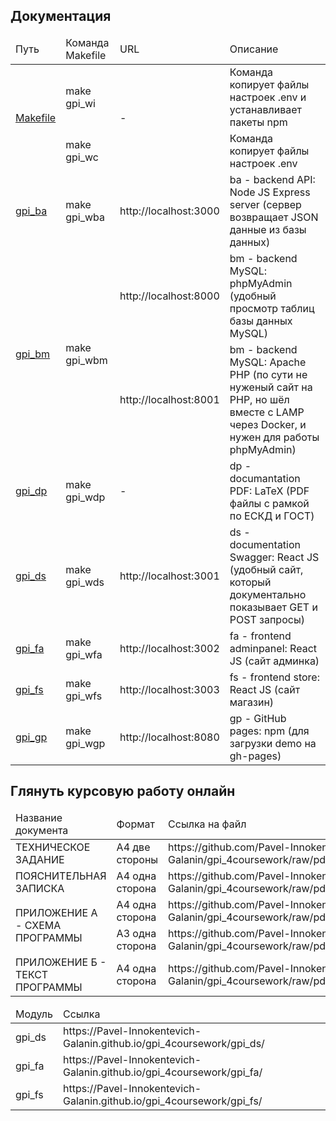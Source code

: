 ## Документация

<table>
    <thead>
        <tr>
            <td>Путь</td>
            <td>Команда Makefile</td>
            <td>URL</td>
            <td>Описание</td>
        </tr>
    </thead>
    <tbody>
        <tr>
            <td rowspan="2"><a href="Makefile">Makefile</a></td>
            <td>make gpi_wi</td>
            <td rowspan="2">-</td>
            <td>Команда копирует файлы настроек .env и устанавливает пакеты npm</td>
        </tr>
        <tr>
            <td>make gpi_wc</td>
            <td>Команда копирует файлы настроек .env</td>
        </tr>
        <tr>
            <td><a href="gpi_ba">gpi_ba</a></td>
            <td>make gpi_wba</td>
            <td>http://localhost:3000</td>
            <td>ba - backend API: Node JS Express server (сервер возвращает JSON данные из базы данных)</td>
        </tr>
        <tr>
            <td rowspan="2"><a href="gpi_bm">gpi_bm</a></td>
            <td rowspan="2">make gpi_wbm</td>
            <td>http://localhost:8000</td>
            <td>bm - backend MySQL: phpMyAdmin (удобный просмотр таблиц базы данных MySQL)</td>
        </tr>
        <tr>
            <td>http://localhost:8001</td>
            <td>bm - backend MySQL: Apache PHP (по сути не нуженый сайт на PHP, но шёл вместе с LAMP через Docker, и нужен для работы phpMyAdmin)</td>
        </tr>
        <tr>
            <td><a href="gpi_dp">gpi_dp</a></td>
            <td>make gpi_wdp</td>
            <td>-</td>
            <td>dp - documantation PDF: LaTeX (PDF файлы с рамкой по ЕСКД и ГОСТ)</td>
        </tr>
        <tr>
            <td><a href="gpi_ds">gpi_ds</a></td>
            <td>make gpi_wds</td>
            <td>http://localhost:3001</td>
            <td>ds - documentation Swagger: React JS (удобный сайт, который документально показывает GET и POST запросы)</td>
        </tr>
        <tr>
            <td><a href="gpi_fa">gpi_fa</a></td>
            <td>make gpi_wfa</td>
            <td>http://localhost:3002</td>
            <td>fa - frontend adminpanel: React JS (сайт админка)</td>
        </tr>
        <tr>
            <td><a href="gpi_fs">gpi_fs</a></td>
            <td>make gpi_wfs</td>
            <td>http://localhost:3003</td>
            <td>fs - frontend store: React JS (сайт магазин)</td>
        </tr>
        <tr>
            <td rowspan="6"><a href="gpi_fs">gpi_gp</a></td>
            <td rowspan="6">make gpi_wgp</td>
            <td>http://localhost:8080</td>
            <td rowspan="2">gp - GitHub pages: npm (для загрузки demo на gh-pages)</td>
        </tr>
    </tbody>
</table>

## Глянуть курсовую работу онлайн

<table>
    <thead>
        <tr>
            <td>Название документа</td>
            <td>Формат</td>
            <td>Ссылка на файл</td>
        </tr>
    </thead>
    <tbody>
        <tr>
            <td>ТЕХНИЧЕСКОЕ ЗАДАНИЕ</td>
            <td>А4 две стороны</td>
            <td>https://github.com/Pavel-Innokentevich-Galanin/gpi_4coursework/raw/pdf/gpi_4coursework_tz.pdf</td>
        </tr>
        <tr>
            <td>ПОЯСНИТЕЛЬНАЯ ЗАПИСКА</td>
            <td>А4 одна сторона</td>
            <td>https://github.com/Pavel-Innokentevich-Galanin/gpi_4coursework/raw/pdf/gpi_4coursework_pz.pdf</td>
        </tr>
        <tr>
            <td rowspan="2">ПРИЛОЖЕНИЕ А - СХЕМА ПРОГРАММЫ</td>
            <td>А4 одна сторона</td>
            <td>https://github.com/Pavel-Innokentevich-Galanin/gpi_4coursework/raw/pdf/gpi_4coursework_a.pdf</td>
        </tr>
        <tr>
            <td>А3 одна сторона</td>
            <td>https://github.com/Pavel-Innokentevich-Galanin/gpi_4coursework/raw/pdf/gpi_4coursework_a_programPlan.pdf</td>
        </tr>
        <tr>
            <td>ПРИЛОЖЕНИЕ Б - ТЕКСТ ПРОГРАММЫ</td>
            <td>А4 одна сторона</td>
            <td>https://github.com/Pavel-Innokentevich-Galanin/gpi_4coursework/raw/pdf/gpi_4coursework_b.pdf</td>
        </tr>
    </tbody>
</table>

<table>
    <thead>
        <tr>
            <td>Модуль</td>
            <td>Ссылка</td>
        </tr>
    </thead>
    <tbody>
        <tr>
            <td>gpi_ds</td>
            <td>https://Pavel-Innokentevich-Galanin.github.io/gpi_4coursework/gpi_ds/</td>
        </tr>
        <tr>
            <td>gpi_fa</td>
            <td>https://Pavel-Innokentevich-Galanin.github.io/gpi_4coursework/gpi_fa/</td>
        </tr>
        <tr>
            <td>gpi_fs</td>
            <td>https://Pavel-Innokentevich-Galanin.github.io/gpi_4coursework/gpi_fs/</td>
        </tr>
    </tbody>
</table>
